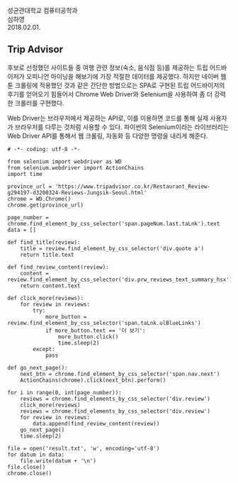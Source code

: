 성균관대학교 컴퓨터공학과 </br>
심하영 </br>
2018.02.01.


## Trip Advisor

후보로 선정했던 사이트들 중 여행 관련 정보(숙소, 음식점 등)를 제공하는 트립 어드바이저가 오피니언 마이닝을 해보기에 가장 적절한 데이터를 제공했다. 
하지만 네이버 웹툰 크롤링에 적용했던 것과 같은 간단한 방법으로는 SPA로 구현된 트립 어드바이저의 후기를 얻어오기 힘들어서 
Chrome Web Driver와 Selenium을 사용하여 좀 더 강력한 크롤러를 구현했다. </br>

Web Driver는 브라우저에서 제공하는 API로, 이를 이용하면 코드를 통해 실제 사용자가 브라우저를 다루는 것처럼 사용할 수 있다. 
파이썬의 Selenium이라는 라이브러리는 Web Driver API를 통해서 웹 크롤링, 자동화 등 다양한 명령을 내리게 해준다. </br>

~~~
# -*- coding: utf-8 -*-

from selenium import webdriver as WD
from selenium.webdriver import ActionChains
import time

province_url = 'https://www.tripadvisor.co.kr/Restaurant_Review-g294197-d3200324-Reviews-Jungsik-Seoul.html'
chrome = WD.Chrome()
chrome.get(province_url)

page_number = chrome.find_element_by_css_selector('span.pageNum.last.taLnk').text
data = []

def find_title(review):
    title = review.find_element_by_css_selector('div.quote a')
    return title.text

def find_review_content(review):
    content = review.find_element_by_css_selector('div.prw_reviews_text_summary_hsx')
    return content.text

def click_more(reviews):
    for review in reviews:
        try:
            more_button = review.find_element_by_css_selector('span.taLnk.ulBlueLinks')
            if more_button.text == '더 보기':
                more_button.click()
                time.sleep(2)
        except:
            pass

def go_next_page():
    next_btn = chrome.find_element_by_css_selector('span.nav.next')
    ActionChains(chrome).click(next_btn).perform()

for i in range(0, int(page_number)):
    reviews = chrome.find_elements_by_css_selector('div.review')
    click_more(reviews)
    reviews = chrome.find_elements_by_css_selector('div.review')
    for review in reviews:
        data.append(find_review_content(review))
    go_next_page()
    time.sleep(2)

file = open('result.txt', 'w', encoding='utf-8')
for datum in data:
    file.write(datum + '\n')
file.close()
chrome.close()
~~~
